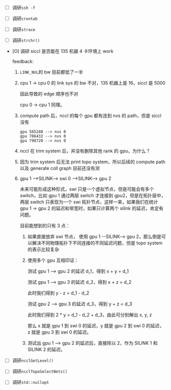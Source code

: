 * [ ] 调研`ssh -f`

* [ ] 调研`crontab`

* [ ] 调研`strace`

* [ ] 调研`strchr()`

* [O] 调研 siccl 是否能在 135 机器 4 卡环境上 work

    feedback:

    1. `LINK_NVL`的 bw 目前都低了一半

    1. cpu 1 -> cpu 0 的 link sys 的 bw 不对，135 机器上是 16，siccl 是 5000

        因此导致的 edge 顺序也不对

        cpu 0 -> cpu 1 同理。

    1. compute path 后，nccl 的每个 gpu 都有连到 nvs 的 path，但是 siccl 没有

        ```
        gpu 565248 --> nvs 0
        gpu 786432 --> nvs 0
        gpu 798720 --> nvs 0
        ```

    1. nccl 在 trim system 后，并没有删除其他 rank 的 gpu，为什么？

    1. 因为 trim system 后无法 print topo system，所以后续的 compute path 以及 generate coll graph 目前还没有测

    1. gpu 1 -->SILINK--> swi 0 -->SILINK--> gpu 2

        未来可能形成这种形式，swi 只是一个虚拟节点，但是可能会有多个 switch，比如 gpu 1 通过两层 switch 才连接到 gpu2，但是在拓扑层中，两层 switch 只表现为一个 swi 拓扑节点，这样一来，如果我们在统计 gpu 1 -> gpu 2 的延迟和带宽时，如果只计算两个 silink 的延迟，肯定有问题。

        目前能想到的只有 3 点：

        1. 如果直接放弃 swi 节点， 使用 gpu 1 --SILINK--> gpu 2，那么倒是可以解决不同物理拓扑下不同连接的不同延迟问题，但是 topo system 的表示比较复杂

        2. 使用多个 gpu 互相印证：

            测试 gpu 1 --> gpu 2 的延迟 d_1，得到 x + y = d_1

            测试 gpu 1 --> gpu 3 的延迟 d_2，得到 x + z = d_2

            此时我们得到 y - z = d_1 - d_2

            测试 gpu 2 --> gpu 3 的延迟 d_3，得到 y + z = d_3

            此时我们得到 2 * y = d_1 - d_2 + d_3，由此可分别解出 x, y, z

            那么 x 就是 gpu 1 到 swi 0 的延迟，y 就是 gpu 2 到 swi 0 的延迟，z 就是 gpu 3 到 swi 0 的延迟。

        3. 测试出 gpu 1 --> gpu 2 的延迟后，直接除以 2，作为 SILINK 1 和 SILINK 2 的延迟。

* [ ] 调研`ncclGetLevel()`

* [ ] 调研`ncclTopoSelectNets()`

* [ ] 调研`std::nullopt`
